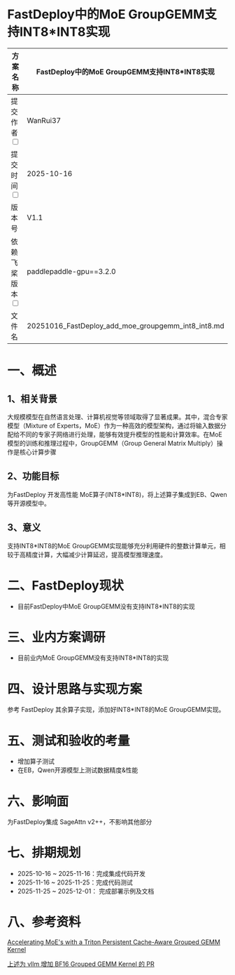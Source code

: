 # FastDeploy中的MoE GroupGEMM支持INT8*INT8实现

| 方案名称                         |  FastDeploy中的MoE GroupGEMM支持INT8*INT8实现  | 
|----------------------------------------------------------|-------------------------------------------|
| 提交作者<input type="checkbox" class="rowselector hidden">   | WanRui37                             | 
| 提交时间<input type="checkbox" class="rowselector hidden">   | 2025-10-16                              | 
| 版本号                                                      | V1.1                                      | 
| 依赖飞桨版本<input type="checkbox" class="rowselector hidden"> | paddlepaddle-gpu==3.2.0                     | 
| 文件名                                                      | 20251016_FastDeploy_add_moe_groupgemm_int8_int8.md<br> | 

# 一、概述
## 1、相关背景
大规模模型在自然语言处理、计算机视觉等领域取得了显著成果。其中，混合专家模型（Mixture of Experts，MoE）作为一种高效的模型架构，通过将输入数据分配给不同的专家子网络进行处理，能够有效提升模型的性能和计算效率。在MoE模型的训练和推理过程中，GroupGEMM（Group General Matrix Multiply）操作是核心计算步骤

## 2、功能目标
为FastDeploy 开发高性能 MoE算子(INT8*INT8)，将上述算子集成到EB、Qwen等开源模型中。

## 3、意义
支持INT8*INT8的MoE GroupGEMM实现能够充分利用硬件的整数计算单元，相较于高精度计算，大幅减少计算延迟，提高模型推理速度。

# 二、FastDeploy现状
- 目前FastDeploy中MoE GroupGEMM没有支持INT8*INT8的实现

# 三、业内方案调研
- 目前业内MoE GroupGEMM没有支持INT8*INT8的实现

# 四、设计思路与实现方案
参考 FastDeploy 其余算子实现，添加好INT8*INT8的MoE GroupGEMM实现。

# 五、测试和验收的考量
- 增加算子测试
- 在EB，Qwen开源模型上测试数据精度&性能

# 六、影响面
为FastDeploy集成 SageAttn v2++，不影响其他部分

# 七、排期规划
* 2025-10-16 ~ 2025-11-16：完成集成代码开发
* 2025-11-16 ~ 2025-11-25：完成代码测试
* 2025-11-25 ~ 2025-12-01： 完成部署示例及文档

# 八、参考资料

[Accelerating MoE's with a Triton Persistent Cache-Aware Grouped GEMM Kernel](https://pytorch.org/blog/accelerating-moes-with-a-triton-persistent-cache-aware-grouped-gemm-kernel/)

[上述为 vllm 增加 BF16 Grouped GEMM Kernel 的 PR](https://github.com/vllm-project/vllm/pull/19443)